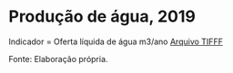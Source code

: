 # Produção de água, 2019

Indicador = Oferta líquida de água m3/ano
[Arquivo TIFFF](AWY_Realizedsuplly_2019.tif)

Fonte: Elaboração própria.